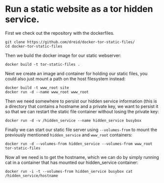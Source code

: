 # Run a static website as a tor hidden service.

First we check out the repository with the dockerfiles.

```
git clone https://github.com/dreid/docker-tor-static-files/
cd docker-tor-static-files
```

Then we build the docker image for our static webserver:

`docker build -t tor-static-files .`

Next we create an image and container for holding our static files, you could also
just mount a path on the host filesystem instead:

```
docker build -t www_root site
docker run -d --name www_root www_root
```

Then we need somewhere to persist our hidden service information (this is a directory that contains a hostname and a private key, we want to persist it so that we can restart the static file container without losing the private key:

`docker run -d -v /hidden_service --name hidden_service busybox`

Finally we can start our static file server using `--volumes-from` to
mount the previously mentioned `hidden_service` and `www_root` containers:

`docker run -d --volumes-from hidden_service --volumes-from www_root tor-static-files`

Now all we need is to get the hostname, which we can do by simply running cat
in a container that has mounted our hidden_service container:

`docker run -i -t --volumes-from hidden_service busybox cat /hidden_service/hostname`
